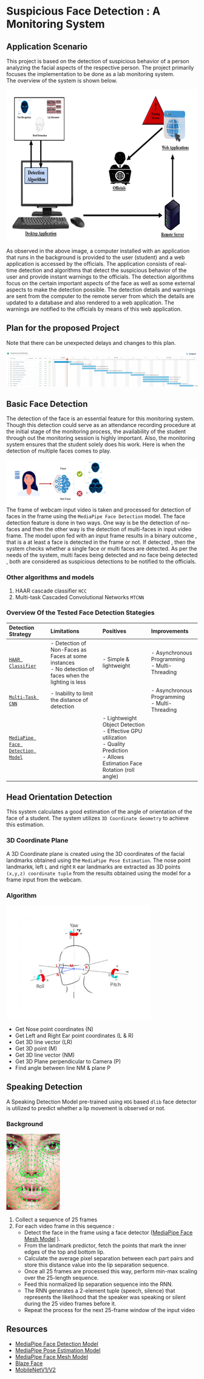 # Suspicious Face Detection : A Monitoring System

## Application Scenario 

This project is based on the detection of suspicious behavior of a person analyzing the facial aspects of the respective person. The project primarily focuses the implementation to be done as a lab monitoring system. 
<br/>
The overview of the system is shown below.

<img src="./assets/images/application_scenario.png?raw=true" alt="Application Scenario" height="400" /><br>

As observed in the above image, a computer installed with an application that runs in the background is provided to the user (student) and a web application is accessed by the officials. The application consists of real-time detection and algorithms that detect the suspicious behavior of the user and provide instant warnings to the officials. The detection algorithms focus on the certain important aspects of the face as well as some external aspects to make the detection possible.
	The detection details and warnings are sent from the computer to the remote server from which the details are updated to a database and also rendered to a web application. The warnings are notified to the officials by means of this web application. 


## Plan for the proposed Project
Note that there can be unexpected delays and changes to this plan. 

<img src="./assets/images/Plan.jpg?raw=true" alt="Plan"/>

## Basic Face Detection
The detection of the face is an essential feature for this monitoring system. Though this detection could serve as an attendance recording procedure at the initial stage of the monitoring process, the availability of the student through out the monitoring session is highly important. Also, the monitoring system ensures that the student solely does his work. Here is when the detection of multiple faces comes to play. <br>

<img src="./assets/images/face_detection.png?raw=true" alt="Face Detection"/><br/>
The frame of webcam input video is taken and processed for detection of faces in the frame using the `MediaPipe Face Detection` model. The face detection feature is done in two ways. One way is be the detection of no-faces and then the other way is the detection of multi-faces in input video frame. The model upon fed with an input frame results in a binary outcome , that is a at least a face is detected in the frame or not. If detected , then the system checks whether a single face or multi faces are detected. As per the needs of the system, multi faces being detected and no face being detected , both are considered as suspicious detections to be notified to the officials.

### Other algorithms and models
1. HAAR cascade classifier `HCC`
2. Multi-task Cascaded Convolutional Networks `MTCNN`


### **Overview Of the Tested Face Detection Stategies**

| Detection Strategy | Limitations | Positives|Improvements|
|:---|:---|:---|:---|
| <a href= https://github.com/AKSHILMY/Suspicious-Face-Detection/blob/main/Implementation/Face%20Detection%20Feature/Face%20Detection%20using%20Haar.ipynb>`HAAR Classifier`</a> | - Detection of Non-Faces as Faces at some instances <br> - No detection of faces when the lighting is less|- Simple & lightweight |- Asynchronous Programming<br> - Multi-Threading|
| <a href= https://github.com/AKSHILMY/Suspicious-Face-Detection/blob/main/Implementation/Face%20Detection%20Feature/Face%20Detection%20using%20MTCNN.ipynb>`Multi-Task CNN`</a>|- Inability to limit the distance of detection| |- Asynchronous Programming<br> - Multi-Threading|
| <a href= https://github.com/AKSHILMY/Suspicious-Face-Detection/blob/main/Implementation/Face%20Detection%20Feature/Face%20Detection%20using%20Tensor%20Flow%20and%20Media%20Pipe.ipynb>`MediaPipe Face Detection Model`</a>| | - Lightweight Object Detection <br> - Effective GPU utilization <br> - Quality Prediction <br> - Allows Estimation Face Rotation (roll angle) | |

## Head Orientation Detection
This system calculates a good estimation of the angle of orientation of the face of a student. The system utilizes `3D Coordinate Geometry` to achieve this estimation. 


### 3D Coordinate Plane
A 3D Coordinate plane is created using the 3D coordinates of the facial landmarks obtained using the `MediaPipe Pose Estimation`. The nose point landmark`N`, left `L` and right `R` ear landmarks are extracted as 3D points
`(x,y,z) coordinate tuple` from the results obtained using the model for a frame input from the webcam.

### Algorithm
<img src="./assets/images/head_orientation_detector.png?raw=true" alt="Head Orientation Detection" height=300/><br/>

- Get Nose point coordinates (N)
- Get Left and Right Ear point coordinates (L & R)
- Get 3D line vector (LR)
- Get 3D point (M)
- Get 3D line vector (NM)
- Get 3D Plane perpendicular to Camera (P)
- Find angle between line NM & plane P

## Speaking Detection
A Speaking Detection Model pre-trained using `HOG` based `dlib` face detector is utilized to predict whether a lip movement is observed or not. 

### Background

<img src="./assets/images/speaking.png?raw=true" alt="Speaking Detection" height=200/><br/>
1. Collect a sequence of 25 frames
2. For each video frame in this sequence :
	- Detect the face in the frame using a face detector ([MediaPipe Face Mesh Model](https://google.github.io/mediapipe/solutions/face_mesh.html) ). 
	- From the landmark predictor, fetch the points that mark the inner edges of the top and bottom lip. 
	- Calculate the average pixel separation between each part pairs and store this distance value into the lip separation sequence.
	- Once all 25 frames are processed this way, perform min-max scaling over the 25-length sequence.
	- Feed this normalized lip separation sequence into the RNN.
	- The RNN generates a 2-element tuple (speech, silence) that represents the likelihood that the speaker was speaking or silent during the 25 video frames before it.
	- Repeat the process for the next 25-frame window of the input video


## Resources
- [MediaPipe Face Detection Model](https://google.github.io/mediapipe/solutions/face_detection)  
- [MediaPipe Pose Estimation Model](https://google.github.io/mediapipe/solutions/pose.html)  
- [MediaPipe Face Mesh Model](https://google.github.io/mediapipe/solutions/face_mesh.html)  
- [Blaze Face](https://arxiv.org/abs/1907.05047)
- [MobileNetV1/V2](https://ai.googleblog.com/2018/04/mobilenetv2-next-generation-of-on.html)


